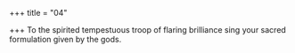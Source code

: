 +++
title = "04"

+++
To the spirited tempestuous troop of flaring brilliance
sing your sacred formulation given by the gods.